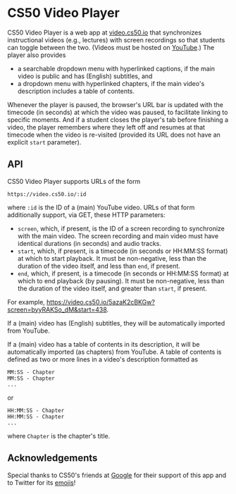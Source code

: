 # CS50 Video Player

CS50 Video Player is a web app at [video.cs50.io](https://video.cs50.io/) that synchronizes instructional videos (e.g., lectures) with screen recordings so that students can toggle between the two. (Videos must be hosted on [YouTube](https://www.youtube.com/).) The player also provides

* a searchable dropdown menu with hyperlinked captions, if the main video is public and has (English) subtitles, and
* a dropdown menu with hyperlinked chapters, if the main video's description includes a table of contents.

Whenever the player is paused, the browser's URL bar is updated with the timecode (in seconds) at which the video was paused, to facilitate linking to specific moments. And if a student closes the player's tab before finishing a video, the player remembers where they left off and resumes at that timecode when the video is re-visited (provided its URL does not have an explicit `start` parameter).

## API

CS50 Video Player supports URLs of the form

```
https://video.cs50.io/:id
```

where `:id` is the ID of a (main) YouTube video. URLs of that form additionally support, via GET, these HTTP parameters:

* `screen`, which, if present, is the ID of a screen recording to synchronize with the main video. The screen recording and main video must have identical durations (in seconds) and audio tracks.
* `start`, which, if present, is a timecode (in seconds or HH:MM:SS format) at which to start playback. It must be non-negative, less than the duration of the video itself, and less than `end`, if present.
* `end`, which, if present, is a timecode (in seconds or HH:MM:SS format) at which to end playback (by pausing). It must be non-negative, less than the duration of the video itself, and greater than `start`, if present.

For example, <https://video.cs50.io/5azaK2cBKGw?screen=byyRAKSo_dM&start=438>.

If a (main) video has (English) subtitles, they will be automatically imported from YouTube.

If a (main) video has a table of contents in its description, it will be automatically imported (as chapters) from YouTube. A table of contents is defined as two or more lines in a video's description formatted as

```
MM:SS - Chapter
MM:SS - Chapter
...
```

or

```
HH:MM:SS - Chapter
HH:MM:SS - Chapter
...
```

where `Chapter` is the chapter's title.

## Acknowledgements

Special thanks to CS50's friends at [Google](https://www.google.com/) for their support of this app and to Twitter for its [emojis](https://twemoji.twitter.com/)!
